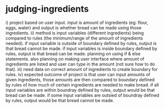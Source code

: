# judging-ingredients
i) project based on user input. input is amount of ingredients (eg: flour, eggs, water) and output is whether bread can be made using those ingredients. 
ii) method is input variables (different ingredients) being compared to rules (the minimum/range of the amount of ingredients needed). if input variable is outside of boundary defined by rules, output is that bread cannot be made. if input variables is inside boundary defined by rules, output is that bread can be made. planning on using if & else statements. also planning on making user interface where amount of ingredients are listed and user can type in the amount (not sure how to do that). 
iii) need data on correct amount of ingredients to create boundary for rules. 
iv) expected outcome of project is that user can input amounts of given ingredients, those amounts are then compared to boundary defined by rules of how much of certain ingredients are needed to make bread. if all input variables are within boundray defined by rules, output would be that bread can be made. if some input variables are outsied of boundray defined by rules, output would be that bread cannot be made. 
